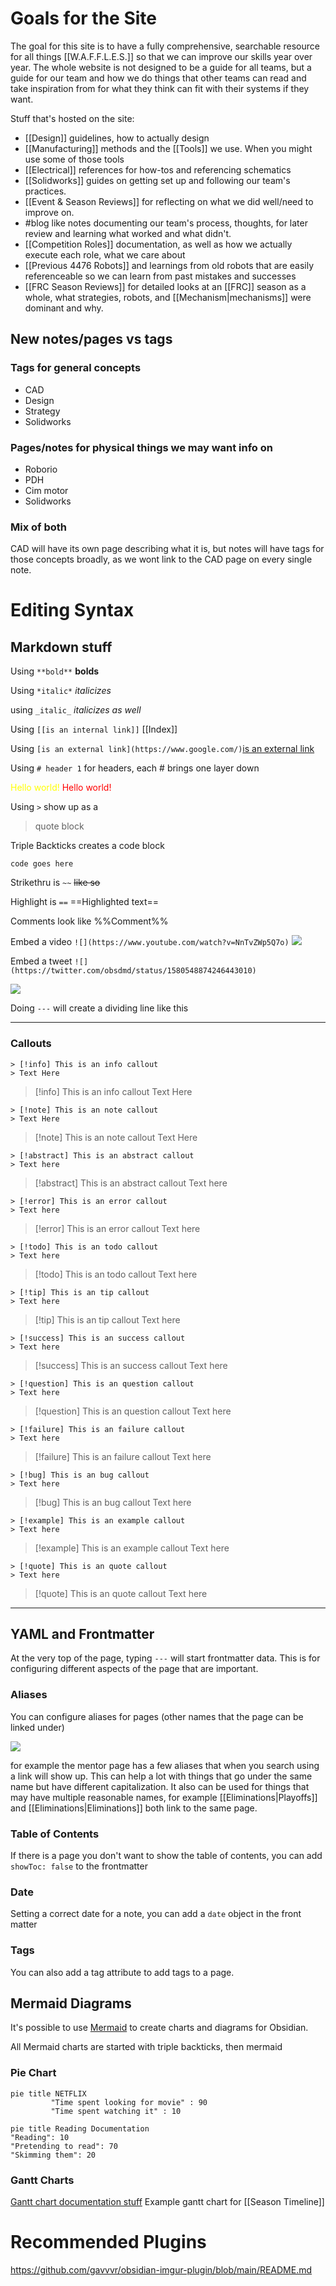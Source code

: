 # Goals for the Site

The goal for this site is to have a fully comprehensive, searchable resource for all things [[W.A.F.F.L.E.S.]] so that we can improve our skills year over year. The whole website is not designed to be a guide for all teams, but a guide for our team and how we do things that other teams can read and take inspiration from for what they think can fit with their systems if they want.

Stuff that's hosted on the site:

- [[Design]] guidelines, how to actually design
- [[Manufacturing]] methods and the [[Tools]] we use. When you might use some of those tools
- [[Electrical]] references for how-tos and referencing schematics
- [[Solidworks]] guides on getting set up and following our team's practices.
- [[Event & Season Reviews]] for reflecting on what we did well/need to improve on.
- #blog like notes documenting our team's process, thoughts, for later review and learning what worked and what didn't.
- [[Competition Roles]] documentation, as well as how we actually execute each role, what we care about
- [[Previous 4476 Robots]] and learnings from old robots that are easily referenceable so we can learn from past mistakes and successes
- [[FRC Season Reviews]] for detailed looks at an [[FRC]] season as a whole, what strategies, robots, and [[Mechanism|mechanisms]] were dominant and why.
## New notes/pages vs tags
### Tags for general concepts

- CAD
- Design
- Strategy
- Solidworks
### Pages/notes for physical things we may want info on

- Roborio
- PDH
- Cim motor
- Solidworks

### Mix of both

CAD will have its own page describing what it is, but notes will have tags for those concepts broadly, as we wont link to the CAD page on every single note.

# Editing Syntax
## Markdown stuff

Using `**bold**` **bolds**

Using `*italic*` *italicizes*

using `_italic_` _italicizes as well_

Using `[[is an internal link]]` [[Index]]

Using `[is an external link](https://www.google.com/)`[is an external link](https://www.google.com/)

Using `# header 1` for headers, each # brings one layer down

<span style="color:yellow">Hello world!</span>
<span style="color:red">Hello world!</span>

Using `>` show up as a 

> quote block

Triple Backticks creates a code block

```
code goes here
```

Strikethru is `~~` ~~like so~~ 

Highlight is `==` ==Highlighted text== 

Comments look like %%Comment%%

Embed a video `![](https://www.youtube.com/watch?v=NnTvZWp5Q7o)`
![](https://www.youtube.com/watch?v=NnTvZWp5Q7o)

Embed a tweet `![](https://twitter.com/obsdmd/status/1580548874246443010)`

![](https://twitter.com/obsdmd/status/1580548874246443010)

Doing `---` will create a dividing line like this



---
### Callouts

```
> [!info] This is an info callout
> Text Here
```

> [!info] This is an info callout
> Text Here

```
> [!note] This is an note callout
> Text Here
```

> [!note] This is an note callout
> Text Here

```
> [!abstract] This is an abstract callout
> Text here
```

> [!abstract] This is an abstract callout
> Text here

```
> [!error] This is an error callout
> Text here
```

> [!error] This is an error callout
> Text here

```
> [!todo] This is an todo callout
> Text here
```

> [!todo] This is an todo callout
> Text here

```
> [!tip] This is an tip callout
> Text here
```

> [!tip] This is an tip callout
> Text here

```
> [!success] This is an success callout
> Text here
```

> [!success] This is an success callout
> Text here

```
> [!question] This is an question callout
> Text here
```

> [!question] This is an question callout
> Text here

```
> [!failure] This is an failure callout
> Text here
```

> [!failure] This is an failure callout
> Text here

```
> [!bug] This is an bug callout
> Text here
```

> [!bug] This is an bug callout
> Text here

```
> [!example] This is an example callout
> Text here
```

> [!example] This is an example callout
> Text here


```
> [!quote] This is an quote callout
> Text here
```

> [!quote] This is an quote callout
> Text here



---
## YAML and Frontmatter

At the very top of the page, typing `---` will start frontmatter data. This is for configuring different aspects of the page that are important.

### Aliases

You can configure aliases for pages (other names that the page can be linked under)

![](https://i.imgur.com/MDkpNbV.png)

for example the mentor page has a few aliases that when you search using a link will show up. This can help a lot with things that go under the same name but have different capitalization. It also can be used for things that may have multiple reasonable names, for example [[Eliminations|Playoffs]] and [[Eliminations|Eliminations]] both link to the same page.

### Table of Contents

If there is a page you don't want to show the table of contents, you can add `showToc: false` to the frontmatter

### Date

Setting a correct date for a note, you can add a `date` object in the front matter

### Tags

You can also add a tag attribute to add tags to a page.

## Mermaid Diagrams

It's possible to use [Mermaid](https://mermaid.js.org/syntax/examples.html) to create charts and diagrams for Obsidian.

All Mermaid charts are started with triple backticks, then mermaid

### Pie Chart

```
pie title NETFLIX
         "Time spent looking for movie" : 90
         "Time spent watching it" : 10
```



```mermaid
pie title Reading Documentation
"Reading": 10
"Pretending to read": 70
"Skimming them": 20
```

### Gantt Charts

[Gantt chart documentation stuff](https://mermaid.js.org/syntax/gantt.html) Example gantt chart for [[Season Timeline]]


# Recommended Plugins

https://github.com/gavvvr/obsidian-imgur-plugin/blob/main/README.md